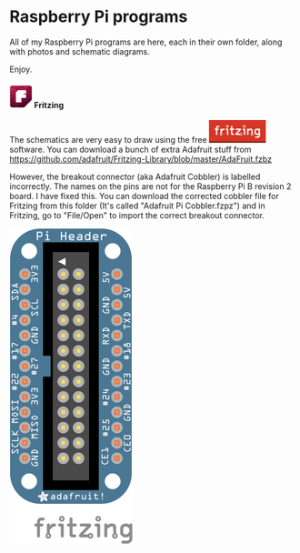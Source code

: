 Raspberry Pi programs
=====================

All of my Raspberry Pi programs are here, each in their own folder, along with photos and schematic diagrams.

Enjoy.

#### ![logo1](https://raw.githubusercontent.com/salamander2/RaspberryPi/master/programs/Fritzing_icon.png) Fritzing 
The schematics are very easy to draw using the free ![Fritzing](https://raw.githubusercontent.com/salamander2/RaspberryPi/master/programs/fritzing-logo.png)  software. You can download a bunch of extra Adafruit stuff from https://github.com/adafruit/Fritzing-Library/blob/master/AdaFruit.fzbz

However, the breakout connector (aka Adafruit Cobbler) is labelled incorrectly. The names on the pins are not for the Raspberry Pi B revision 2 board. I have fixed this. You can download the corrected cobbler file for Fritzing from this folder (It's called "Adafruit Pi Cobbler.fzpz") and in Fritzing, go to "File/Open" to import the correct breakout connector.

![image](https://raw.githubusercontent.com/salamander2/RaspberryPi/master/programs/Pi_header_bb.png)
